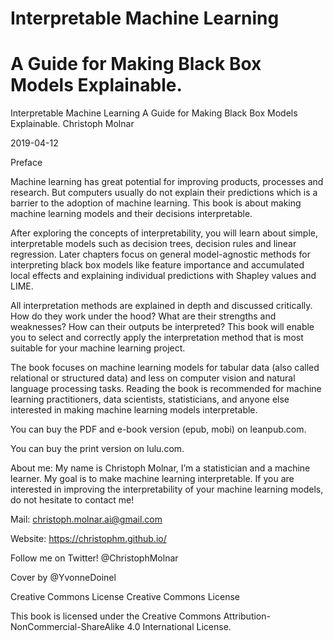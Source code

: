 # Interpretable Machine Learning
# A Guide for Making Black Box Models Explainable.
Interpretable Machine Learning
A Guide for Making Black Box Models Explainable.
Christoph Molnar

2019-04-12

Preface


Machine learning has great potential for improving products, processes and research. But computers usually do not explain their predictions which is a barrier to the adoption of machine learning. This book is about making machine learning models and their decisions interpretable.

After exploring the concepts of interpretability, you will learn about simple, interpretable models such as decision trees, decision rules and linear regression. Later chapters focus on general model-agnostic methods for interpreting black box models like feature importance and accumulated local effects and explaining individual predictions with Shapley values and LIME.

All interpretation methods are explained in depth and discussed critically. How do they work under the hood? What are their strengths and weaknesses? How can their outputs be interpreted? This book will enable you to select and correctly apply the interpretation method that is most suitable for your machine learning project.

The book focuses on machine learning models for tabular data (also called relational or structured data) and less on computer vision and natural language processing tasks. Reading the book is recommended for machine learning practitioners, data scientists, statisticians, and anyone else interested in making machine learning models interpretable.

You can buy the PDF and e-book version (epub, mobi) on leanpub.com.

You can buy the print version on lulu.com.

About me: My name is Christoph Molnar, I’m a statistician and a machine learner. My goal is to make machine learning interpretable. If you are interested in improving the interpretability of your machine learning models, do not hesitate to contact me!

Mail: christoph.molnar.ai@gmail.com

Website: https://christophm.github.io/

Follow me on Twitter! @ChristophMolnar

Cover by @YvonneDoinel

Creative Commons License
Creative Commons License

This book is licensed under the Creative Commons Attribution-NonCommercial-ShareAlike 4.0 International License.